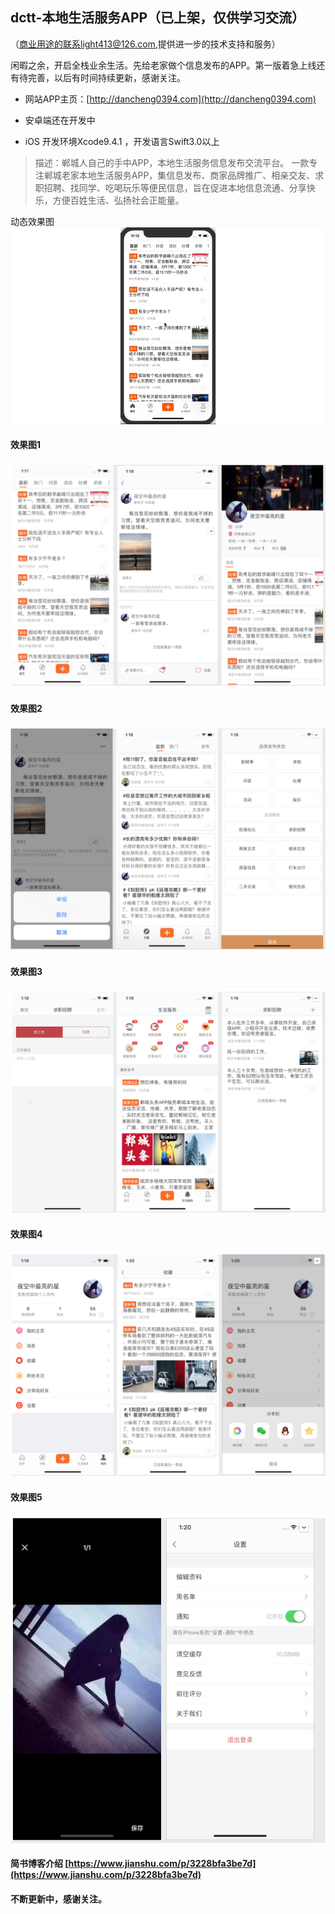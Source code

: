 ## dctt-本地生活服务APP（已上架，仅供学习交流）
（商业用途的联系light413@126.com,提供进一步的技术支持和服务）

闲暇之余，开启全栈业余生活。先给老家做个信息发布的APP。第一版着急上线还有待完善，以后有时间持续更新，感谢关注。

* 网站APP主页：[http://dancheng0394.com](http://dancheng0394.com)

* 安卓端还在开发中
* iOS 开发环境Xcode9.4.1 ，开发语言Swift3.0以上

>描述：郸城人自己的手中APP，本地生活服务信息发布交流平台。
一款专注郸城老家本地生活服务APP，集信息发布、商家品牌推广、相亲交友、求职招聘、找同学、吃喝玩乐等便民信息，旨在促进本地信息流通、分享快乐，方便百姓生活、弘扬社会正能量。

动态效果图
![](https://github.com/Light413/images/blob/master/dctt/1.gif?raw=true) 

#### 效果图1
![效果图1](https://github.com/Light413/images/blob/master/dctt/WX1@2x.png?raw=true)


#### 效果图2
![效果图2](https://github.com/Light413/images/blob/master/dctt/WX2@2x.png?raw=true)

#### 效果图3
![效果图3](https://github.com/Light413/images/blob/master/dctt/WX3@2x.png?raw=true)

#### 效果图4
![效果图4](https://github.com/Light413/images/blob/master/dctt/WX4@2x.png?raw=true)

#### 效果图5
![效果图5](https://github.com/Light413/images/blob/master/dctt/WX5@2x.png?raw=true)


#### 简书博客介绍 [https://www.jianshu.com/p/3228bfa3be7d](https://www.jianshu.com/p/3228bfa3be7d)
#### 不断更新中，感谢关注。
